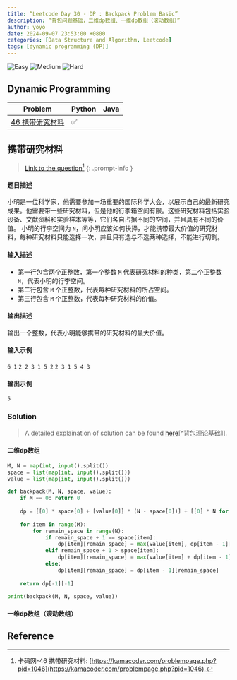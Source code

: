 ```yaml
---
title: “Leetcode Day 30 - DP : Backpack Problem Basic”
description: “背包问题基础，二维dp数组、一维dp数组（滚动数组）”
author: yoyo
date: 2024-09-07 23:53:00 +0800
categories: [Data Structure and Algorithm, Leetcode]
tags: [dynamic programming (DP)]
---
```


![Easy](https://img.shields.io/badge/Easy-brightgreen) 
![Medium](https://img.shields.io/badge/Medium-yellow)
![Hard](https://img.shields.io/badge/Hard-red)

## Dynamic Programming

| Problem                                                    | Python | Java |
|------------------------------------------------------------|--------|------|
| [46 携带研究材料](#携带研究材料)                               |✅      |      |

## 携带研究材料

> [Link to the question](https://kamacoder.com/problempage.php?pid=1046)[^携带研究材料]
{: .prompt-info }

#### 题目描述

小明是一位科学家，他需要参加一场重要的国际科学大会，以展示自己的最新研究成果。他需要带一些研究材料，但是他的行李箱空间有限。这些研究材料包括实验设备、文献资料和实验样本等等，它们各自占据不同的空间，并且具有不同的价值。 
小明的行李空间为 `N`，问小明应该如何抉择，才能携带最大价值的研究材料，每种研究材料只能选择一次，并且只有选与不选两种选择，不能进行切割。

#### 输入描述

- 第一行包含两个正整数，第一个整数 `M` 代表研究材料的种类，第二个正整数 `N`，代表小明的行李空间。
- 第二行包含 `M` 个正整数，代表每种研究材料的所占空间。 
- 第三行包含 `M` 个正整数，代表每种研究材料的价值。

#### 输出描述

输出一个整数，代表小明能够携带的研究材料的最大价值。

#### 输入示例

`6 1`
`2 2 3 1 5 2`
`2 3 1 5 4 3`

#### 输出示例

`5`

### Solution

> A detailed explaination of solution can be found [here](https://programmercarl.com/背包理论基础01背包-1.html)[^背包理论基础1].

#### 二维dp数组

```python
M, N = map(int, input().split())  
space = list(map(int, input().split()))  
value = list(map(int, input().split()))  

def backpack(M, N, space, value):
    if M == 0: return 0
    
    dp = [[0] * space[0] + [value[0]] * (N - space[0])] + [[0] * N for _ in range (M - 1)]
    
    for item in range(M):
        for remain_space in range(N):
            if remain_space + 1 == space[item]:
                dp[item][remain_space] = max(value[item], dp[item - 1][remain_space])
            elif remain_space + 1 > space[item]:
                dp[item][remain_space] = max(value[item] + dp[item - 1][remain_space - space[item]], dp[item - 1][remain_space])
            else:
                dp[item][remain_space] = dp[item - 1][remain_space]
    
    return dp[-1][-1]
    
print(backpack(M, N, space, value))
```

#### 一维dp数组（滚动数组）


## Reference
[^携带研究材料]:卡码网-46 携带研究材料: [https://kamacoder.com/problempage.php?pid=1046](https://kamacoder.com/problempage.php?pid=1046).
[^背包理论基础]:代码随想录-背包理论基础01: [https://programmercarl.com/背包理论基础01背包-1.html](https://programmercarl.com/背包理论基础01背包-1.html).


